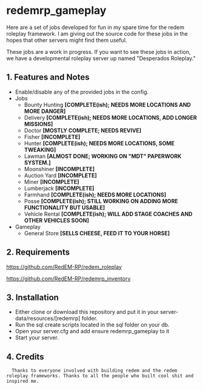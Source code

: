 

# redemrp_gameplay
Here are a set of jobs developed for fun in my spare time for the redem roleplay framework. I am giving out the source code for these jobs in the hopes that other servers might find them useful.

These jobs are a work in progress. If you want to see these jobs in action, we have a developmental roleplay server up named "Desperados Roleplay."

## 1. Features and Notes
* Enable/disable any of the provided jobs in the config.
* Jobs  
  * Bounty Hunting **[COMPLETE(ish); NEEDS MORE LOCATIONS AND MORE DANGER]**
  * Delivery **[COMPLETE(ish); NEEDS MORE LOCATIONS, ADD LONGER MISSIONS]**
  * Doctor **[MOSTLY COMPLETE; NEEDS REVIVE]**
  * Fisher **[INCOMPLETE]**
  * Hunter **[COMPLETE(ish); NEEDS MORE LOCATIONS, SOME TWEAKING]**
  * Lawman **[ALMOST DONE; WORKING ON "MDT" PAPERWORK SYSTEM.]**
  * Moonshiner **[INCOMPLETE]**
  * Auction Yard **[INCOMPLETE]**
  * Miner **[INCOMPLETE]**
  * Lumberjack **[INCOMPLETE]**
  * Farmhand **[COMPLETE(ish); NEEDS MORE LOCATIONS]**
  * Posse **[COMPLETE(ish); STILL WORKING ON ADDING MORE FUNCTIONALITY BUT USABLE]**
  * Vehicle Rental **[COMPLETE(ish); WILL ADD STAGE COACHES AND OTHER VEHICLES SOON]**
* Gameplay
  * General Store **[SELLS CHEESE, FEED IT TO YOUR HORSE]**
   
## 2. Requirements
 
https://github.com/RedEM-RP/redem_roleplay

https://github.com/RedEM-RP/redemrp_inventory
  
## 3. Installation
 * Either clone or download this repository and put it in your server-data/resources/[redemrp] folder.
 * Run the sql create scripts located in the sql folder on your db.
 * Open your server.cfg and add ensure redemrp_gameplay to it
 * Start your server.
 
## 4. Credits
      Thanks to everyone involved with building redem and the redem roleplay frameworks. Thanks to all the people who built cool shit and inspired me. 
